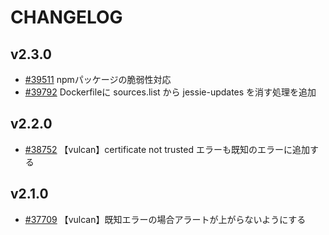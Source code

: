 # CHANGELOG

## v2.3.0

* [#39511](http://10.24.94.38/redmine/issues/39511) npmパッケージの脆弱性対応
* [#39792](http://10.24.94.38/redmine/issues/39792) Dockerfileに sources.list から jessie-updates を消す処理を追加

## v2.2.0

* [#38752](http://10.24.94.38/redmine/issues/38752) 【vulcan】certificate not trusted エラーも既知のエラーに追加する

## v2.1.0

- [#37709](http://10.24.94.38/redmine/issues/37709) 【vulcan】既知エラーの場合アラートが上がらないようにする
